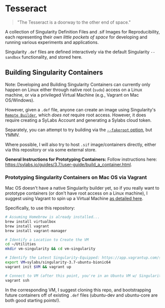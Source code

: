 # Tesseract

> "The Tesseract is a doorway to the other end of space."

A collection of Singularity Definition Files and .sif Images for Reproducibility, each representing their
*own little pockets of space* for developing and running various experiments and applications.

Singularity `.def` files are defined interactively via the default Singularity `--sandbox` functionality, and stored 
here. 

## Building Singularity Containers

Note: Developing and Building Singularity Containers can currently only happen on Linux either through native root (`sudo`) access on a Linux machine, or via a privileged Virtual Machine (e.g., Vagrant on Mac OS/Windows). 

However, given a `.def` file, anyone can create an image using Singularity's [`Remote Builder`](https://cloud.sylabs.io/builder), which *does not* require root access. However, it does require creating a SyLabs Account and generating a Sylabs cloud token.

Separately, you can attempt to try building via the [`--fakeroot` option](https://sylabs.io/guides/3.7/user-guide/fakeroot.html#fakeroot), but YMMV.

Where possible, I will also try to host `.sif` image/containers directly, either via this repository or via some external store.

**General Instructions for Prototyping Containers:** Follow instructions here: https://sylabs.io/guides/3.7/user-guide/build_a_container.html. 

### Prototyping Singularity Containers on Mac OS via Vagrant

Mac OS doesn't have a native Singularity builder yet, so if you really want to prototype containers (or don't have root access on a Linux machine), I suggest using Vagrant to spin up a Virtual Machine [as detailed here](https://sylabs.io/guides/3.7/admin-guide/installation.html#singularity-vagrant-box).

Specifically, to use this repository:

```bash
# Assuming Homebrew is already installed...
brew install virtualbox 
brew install vagrant 
brew install vagrant-manager

# Identify a Location to Create the VM
cd ~/Utilities
mkdir vm-singularity && cd vm-singularity

# Identify the Latest Singularity-Equipped: https://app.vagrantup.com/sylabs
export VM=sylabs/singularity-3.7-ubuntu-bionic64 
vagrant init $VM && vagrant up 

# Connect to VM (after this point, you're in an Ubuntu VM w/ Singularity Installed -- go wild!)
vagrant ssh
```

In the corresponding VM, I suggest cloning this repo, and bootstrapping future containers off of existing `.def` files (ubuntu-dev and ubuntu-core are both good starting points!).
